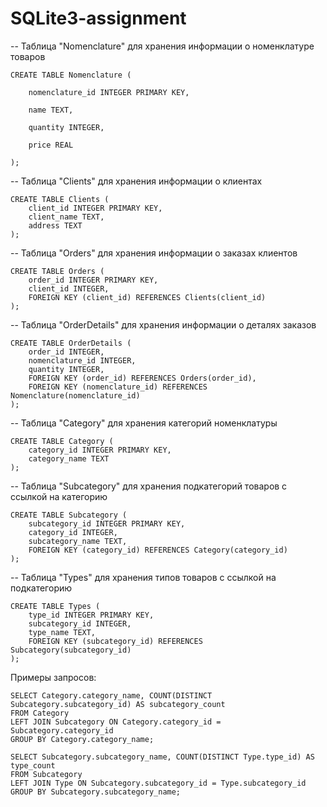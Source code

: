 # SQLite3-assignment

-- Таблица "Nomenclature" для хранения информации о номенклатуре товаров


```
CREATE TABLE Nomenclature (

    nomenclature_id INTEGER PRIMARY KEY,

    name TEXT,
    
    quantity INTEGER,
    
    price REAL
    
);
```

-- Таблица "Clients" для хранения информации о клиентах

```
CREATE TABLE Clients (
    client_id INTEGER PRIMARY KEY,
    client_name TEXT,
    address TEXT
);
```

-- Таблица "Orders" для хранения информации о заказах клиентов

```
CREATE TABLE Orders (
    order_id INTEGER PRIMARY KEY,
    client_id INTEGER,
    FOREIGN KEY (client_id) REFERENCES Clients(client_id)
);
```

-- Таблица "OrderDetails" для хранения информации о деталях заказов

```
CREATE TABLE OrderDetails (
    order_id INTEGER,
    nomenclature_id INTEGER,
    quantity INTEGER,
    FOREIGN KEY (order_id) REFERENCES Orders(order_id),
    FOREIGN KEY (nomenclature_id) REFERENCES Nomenclature(nomenclature_id)
);
```

-- Таблица "Category" для хранения категорий номенклатуры

```
CREATE TABLE Category (
    category_id INTEGER PRIMARY KEY,
    category_name TEXT
);
```

-- Таблица "Subcategory" для хранения подкатегорий товаров с ссылкой на категорию

```
CREATE TABLE Subcategory (
    subcategory_id INTEGER PRIMARY KEY,
    category_id INTEGER,
    subcategory_name TEXT,
    FOREIGN KEY (category_id) REFERENCES Category(category_id)
);
```

-- Таблица "Types" для хранения типов товаров с ссылкой на подкатегорию

```
CREATE TABLE Types (
    type_id INTEGER PRIMARY KEY,
    subcategory_id INTEGER,
    type_name TEXT,
    FOREIGN KEY (subcategory_id) REFERENCES Subcategory(subcategory_id)
);
```

Примеры запросов:

```
SELECT Category.category_name, COUNT(DISTINCT Subcategory.subcategory_id) AS subcategory_count
FROM Category
LEFT JOIN Subcategory ON Category.category_id = Subcategory.category_id
GROUP BY Category.category_name;
```

```
SELECT Subcategory.subcategory_name, COUNT(DISTINCT Type.type_id) AS type_count
FROM Subcategory
LEFT JOIN Type ON Subcategory.subcategory_id = Type.subcategory_id
GROUP BY Subcategory.subcategory_name;
```
